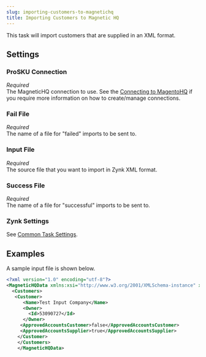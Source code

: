 ```yaml
---
slug: importing-customers-to-magnetichq
title: Importing Customers to Magnetic HQ
---
```

This task will import customers that are supplied in an XML format.

## Settings
### ProSKU Connection
_Required_  
The MagneticHQ connection to use. See the [Connecting to MagentoHQ](connecting-to-magnetichq) if you require more information on how to create/manage connections.

### Fail File
_Required_  
The name of a file for "failed" imports to be sent to.

### Input File
_Required_  
The source file that you want to import in Zynk XML format.

### Success File
_Required_  
The name of a file for "successful" imports to be sent to. 

### Zynk Settings
See [Common Task Settings](common-task-settings).

## Examples
A sample input file is shown below.
```xml
<?xml version="1.0" encoding="utf-8"?>
<MagneticHQData xmlns:xsi="http://www.w3.org/2001/XMLSchema-instance" xmlns:xsd="http://www.w3.org/2001/XMLSchema">
  <Customers>
   <Customer>
      <Name>Test Input Company</Name>
      <Owner>
        <Id>53090727</Id>
      </Owner>
     <ApprovedAccountsCustomer>false</ApprovedAccountsCustomer>
     <ApprovedAccountsSupplier>true</ApprovedAccountsSupplier>
    </Customer>
    </Customers>
    </MagneticHQData>
```
